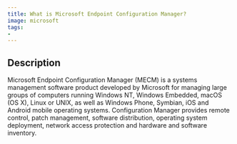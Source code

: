 ```yaml
---
title: What is Microsoft Endpoint Configuration Manager?
image: microsoft
tags:
-
---
```

## Description

Microsoft Endpoint Configuration Manager (MECM) is a systems management software product developed by Microsoft for managing large groups of computers running Windows NT, Windows Embedded, macOS (OS X), Linux or UNIX, as well as Windows Phone, Symbian, iOS and Android mobile operating systems. Configuration Manager provides remote control, patch management, software distribution, operating system deployment, network access protection and hardware and software inventory.